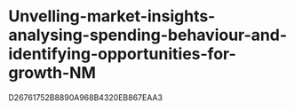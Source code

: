 # Unvelling-market-insights-analysing-spending-behaviour-and-identifying-opportunities-for-growth-NM
D26761752B8890A968B4320EB867EAA3
